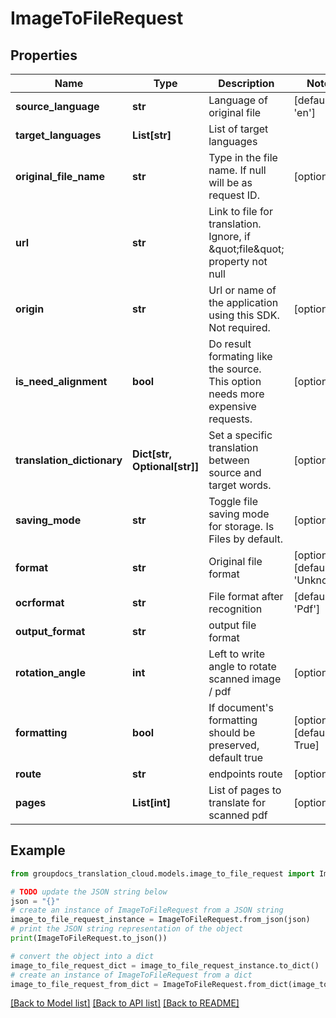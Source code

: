 # ImageToFileRequest


## Properties

Name | Type | Description | Notes
------------ | ------------- | ------------- | -------------
**source_language** | **str** | Language of original file | [default to 'en']
**target_languages** | **List[str]** | List of target languages | 
**original_file_name** | **str** | Type in the file name. If null will be as request ID. | [optional] 
**url** | **str** | Link to file for translation. Ignore, if \&quot;file\&quot; property not null | 
**origin** | **str** | Url or name of the application using this SDK. Not required. | [optional] 
**is_need_alignment** | **bool** | Do result formating like the source. This option needs more expensive requests. | [optional] 
**translation_dictionary** | **Dict[str, Optional[str]]** | Set a specific translation between source and target words. | [optional] 
**saving_mode** | **str** | Toggle file saving mode for storage.  Is Files by default. | [optional] 
**format** | **str** | Original file format | [optional] [default to 'Unknown']
**ocrformat** | **str** | File format after recognition | [default to 'Pdf']
**output_format** | **str** | output file format | 
**rotation_angle** | **int** | Left to write angle to rotate scanned image / pdf | [optional] 
**formatting** | **bool** | If document&#39;s formatting should be preserved, default true | [optional] [default to True]
**route** | **str** | endpoints route | [optional] 
**pages** | **List[int]** | List of pages to translate for scanned pdf | [optional] 

## Example

```python
from groupdocs_translation_cloud.models.image_to_file_request import ImageToFileRequest

# TODO update the JSON string below
json = "{}"
# create an instance of ImageToFileRequest from a JSON string
image_to_file_request_instance = ImageToFileRequest.from_json(json)
# print the JSON string representation of the object
print(ImageToFileRequest.to_json())

# convert the object into a dict
image_to_file_request_dict = image_to_file_request_instance.to_dict()
# create an instance of ImageToFileRequest from a dict
image_to_file_request_from_dict = ImageToFileRequest.from_dict(image_to_file_request_dict)
```
[[Back to Model list]](../README.md#documentation-for-models) [[Back to API list]](../README.md#documentation-for-api-endpoints) [[Back to README]](../README.md)


